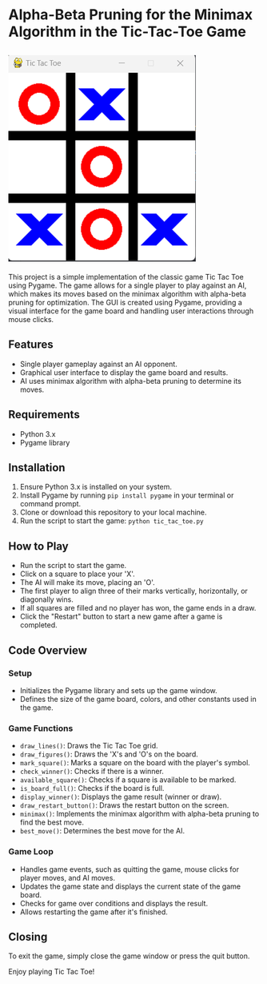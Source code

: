 # Alpha-Beta Pruning for the Minimax Algorithm in the Tic-Tac-Toe Game
![image](https://github.com/oscarNCC/Tic-Tac-Toe-Game-w-Minimax-algorithm/blob/main/Screenshot.png) 
---
This project is a simple implementation of the classic game Tic Tac Toe using Pygame. The game allows for a single player to play against an AI, which makes its moves based on the minimax algorithm with alpha-beta pruning for optimization. The GUI is created using Pygame, providing a visual interface for the game board and handling user interactions through mouse clicks.

## Features

- Single player gameplay against an AI opponent.
- Graphical user interface to display the game board and results.
- AI uses minimax algorithm with alpha-beta pruning to determine its moves.

## Requirements

- Python 3.x
- Pygame library

## Installation

1. Ensure Python 3.x is installed on your system.
2. Install Pygame by running `pip install pygame` in your terminal or command prompt.
3. Clone or download this repository to your local machine.
4. Run the script to start the game: `python tic_tac_toe.py`

## How to Play

- Run the script to start the game.
- Click on a square to place your 'X'.
- The AI will make its move, placing an 'O'.
- The first player to align three of their marks vertically, horizontally, or diagonally wins.
- If all squares are filled and no player has won, the game ends in a draw.
- Click the "Restart" button to start a new game after a game is completed.

## Code Overview

### Setup

- Initializes the Pygame library and sets up the game window.
- Defines the size of the game board, colors, and other constants used in the game.

### Game Functions

- `draw_lines()`: Draws the Tic Tac Toe grid.
- `draw_figures()`: Draws the 'X's and 'O's on the board.
- `mark_square()`: Marks a square on the board with the player's symbol.
- `check_winner()`: Checks if there is a winner.
- `available_square()`: Checks if a square is available to be marked.
- `is_board_full()`: Checks if the board is full.
- `display_winner()`: Displays the game result (winner or draw).
- `draw_restart_button()`: Draws the restart button on the screen.
- `minimax()`: Implements the minimax algorithm with alpha-beta pruning to find the best move.
- `best_move()`: Determines the best move for the AI.

### Game Loop

- Handles game events, such as quitting the game, mouse clicks for player moves, and AI moves.
- Updates the game state and displays the current state of the game board.
- Checks for game over conditions and displays the result.
- Allows restarting the game after it's finished.

## Closing

To exit the game, simply close the game window or press the quit button.

Enjoy playing Tic Tac Toe!
